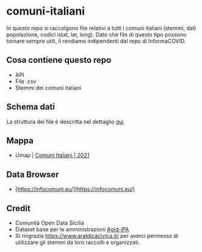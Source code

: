 # comuni-italiani
In questo repo si raccolgono file relativi a tutti i comuni italiani (stemmi, dati popolazione, codici istat, lat, long). Dato che file di questo tipo possono tornare sempre utili, li rendiamo indipendenti dal repo di InformaCOVID.

## Cosa contiene questo repo
- API
- File .csv
- Stemmi dei comuni italiani

## Schema dati
La struttura dei file è descritta nel dettaglio [qui](https://github.com/opendatasicilia/comuni-italiani/blob/main/dati/README.md)

## Mappa
- Umap | [Comuni Italiani | 2021](http://u.osmfr.org/m/660870/)

## Data Browser
- [https://infocomuni.eu/](https://infocomuni.eu/)

## Credit
- Comunità Open Data Sicilia
- Dataset base per le amministrazioni [Agid-iPA](https://indicepa.gov.it/ipa-dati/dataset/amministrazioni)
- Si ringrazia https://www.araldicacivica.it/ per averci permesso di utilizzare gli stemmi da loro raccolti e organizzati.
